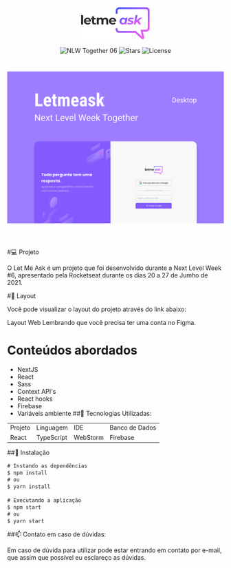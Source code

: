 <p align="center">
  <img alt="Letmeask" src=".github/logo.svg" width="160px">
</p>

<p align="center">
  <img src="https://img.shields.io/static/v1?label=NLW&message=06&color=8257E5&labelColor=000000" alt="NLW Together 06" />

  <img src="https://img.shields.io/github/stars/rocketseat-education/nlw-06-reactjs?label=stars&message=MIT&color=8257E5&labelColor=000000" alt="Stars">

  <img  src="https://img.shields.io/static/v1?label=license&message=MIT&color=8257E5&labelColor=000000" alt="License">   
</p>

<h1 align="center">
    <img alt="Letmeask" src=".github/cover.svg" />
</h1>

<br>

#💻 Projeto

O Let Me Ask é um projeto que foi desenvolvido durante a Next Level Week #6, apresentado pela  Rocketseat durante os dias 20 a 27 de Jumho de 2021.

#🔖 Layout

Você pode visualizar o layout do projeto através do link abaixo:

Layout Web
Lembrando que você precisa ter uma conta no Figma.

# Conteúdos abordados

* NextJS
* React
* Sass
* Context API's
* React hooks
* Firebase
* Variáveis ambiente
##🧪 Tecnologias Utilizadas:

<table>
  <tr>
   <td>Projeto</td>
   <td>Linguagem</td>
   <td>IDE</td>
   <td>Banco de Dados</td>
  </tr>
   <tr>
   <td>React</td>
   <td>TypeScript</td>
   <td>WebStorm</td>
   <td>Firebase</td>
  </tr>
</table>

##🚀 Instalação
```
# Instando as dependências
$ npm install
# ou
$ yarn install

# Executando a aplicação
$ npm start
# ou
$ yarn start
```
##📫 Contato em caso de dúvidas:

<text> Em caso de dúvida para utilizar pode estar entrando em contato por e-mail, que assim que possível eu esclareço as dúvidas.
</text>
